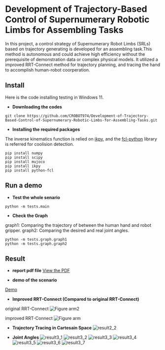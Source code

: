 # Development of Trajectory-Based Control of Supernumerary Robotic Limbs for Assembling Tasks
In this project, a control strategy of Supernumerary Robot Limbs (SRLs) based on trajectory generating is developed for an assembling task.This method is autonomous and could achieve high efficiency without the prerequisite of demonstration data or complex physical models. It utilized a improved RRT-Connect method for trajectory planning, and tracing the hand to accomplish human-robot coorperation.

## Install
Here is the code installing testing in Windows 11.

* **Downloading the codes**
```
git clone https://github.com/CROBOT974/Development-of-Trajectory-Based-Control-of-Supernumerary-Robotic-Limbs-for-Assembling-Tasks.git
```
* **Installing the required packages**

The inverse kinematics function is relied on [ikpy](https://github.com/Phylliade/ikpy), and the [fcl-python](https://github.com/BerkeleyAutomation/python-fcl/tree/master) library is referred for coolision detection. 
```
pip install numpy
pip install scipy
pip install mujoco
pip install ikpy
pip install python-fcl
```
## Run a demo
* **Test the whole senario**
```
python -m tests.main
```
* **Check the Graph**

graph1: Comparing the trajectory of between the human hand and robot gripper.
graph2: Comparing the desired and real joint angles.
```
python -m tests.graph.graph1
python -m tests.graph.graph2
```
## Result

* **report pdf file**
[View the PDF](./report/Report.pdf)

* **demo of the scenario**

[Demo](https://youtube.com/shorts/IFuw9-X2uf0?feature=share)

* **Improved RRT-Connect (Compared to original RRT-Connect)**

original RRT-Connect
![Figure arm2](https://github.com/user-attachments/assets/6ed6fd0e-cb83-4843-b888-f402ee83af7e)

improved RRT-Connect
![Figure arm](https://github.com/user-attachments/assets/38d92fcc-a4ad-48d4-b6fb-85135a5a790f)


* **Trajectory Tracing in Cartesain Space**
![result2_2](https://github.com/user-attachments/assets/2a1de80d-a933-4b99-aba5-d6e8af96fff1)

* **Joint Angles**
![result3_1](https://github.com/user-attachments/assets/3a4da374-c752-4a05-8f25-b7b0b96e8b04)
![result3_2](https://github.com/user-attachments/assets/48a5910c-fb24-42af-aced-451fd3249a71)
![result3_3](https://github.com/user-attachments/assets/5011fc3b-86db-4e74-9ee9-01db9b3fcabd)
![result3_4](https://github.com/user-attachments/assets/0f8bbb84-97f8-4a60-9bb4-a16f1d6747b6)
![result3_5](https://github.com/user-attachments/assets/673914f8-f5f5-4a19-8504-7a8079dc7d76)
![result3_6](https://github.com/user-attachments/assets/7e2359c5-98ab-4c18-9d66-8b8c94c12682)
![result3_7](https://github.com/user-attachments/assets/40610326-0e10-46cb-84aa-061bc7b3ad37)



